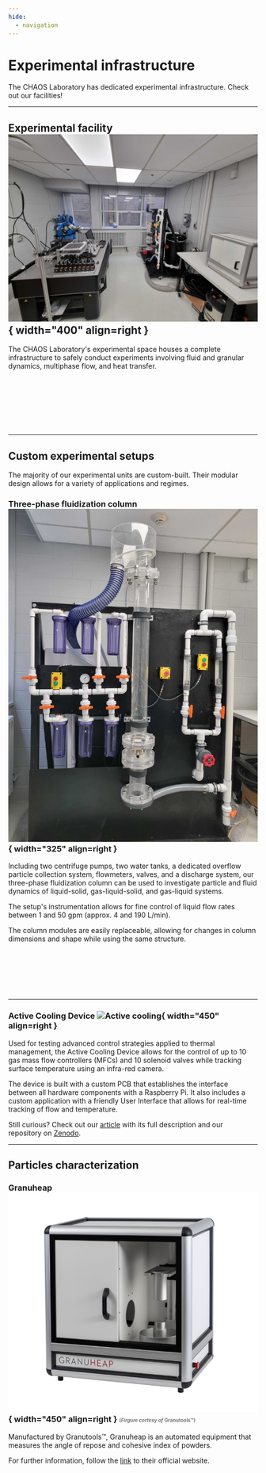 ```yaml
---
hide:
  - navigation
---
```


# Experimental infrastructure

The CHAOS Laboratory has dedicated experimental infrastructure. Check out our facilities!


---

## Experimental facility ![Experimental facilities](assets/experimental/exp_facilities.jpg){ width="400" align=right }

The CHAOS Laboratory's experimental space houses a complete infrastructure to safely conduct experiments involving fluid and granular dynamics, multiphase flow, and heat transfer.


<br><br><br><br><br><br>

---

## Custom experimental setups

The majority of our experimental units are custom-built. Their modular design allows for a variety of applications and regimes.

### **Three-phase fluidization column** ![Fluidized bed](assets/experimental/fluidized_bed.jpg){ width="325" align=right }

Including two centrifuge pumps, two water tanks, a dedicated overflow particle collection system, flowmeters, valves, and a discharge system, our three-phase fluidization column can be used to investigate particle and fluid dynamics of liquid-solid, gas-liquid-solid, and gas-liquid systems.

The setup's instrumentation allows for fine control of liquid flow rates between 1 and 50 gpm (approx. 4 and 190 L/min).

The column modules are easily replaceable, allowing for changes in column dimensions and shape while using the same structure.


<br><br><br><br><br>

---

### **Active Cooling Device** ![Active cooling](assets/experimental/active_cooling.png){ width="450" align=right }

Used for testing advanced control strategies applied to thermal management, the Active Cooling Device allows for the control of up to 10 gas mass flow controllers (MFCs) and 10 solenoid valves while tracking surface temperature using an infra-red camera.

The device is built with a custom PCB that establishes the interface between all hardware components with a Raspberry Pi. It also includes a custom application with a friendly User Interface that allows for real-time tracking of flow and temperature.

Still curious? Check out our [article](https://arxiv.org/abs/2510.18987) with its full description and our repository on [Zenodo](https://zenodo.org/records/15644038).

---

## Particles characterization


### **Granuheap** ![Granuheap](assets/experimental/granuheap.png){ width="450" align=right } <span style="font-size: 0.6em; opacity: 0.6;">(*Firgure cortesy of* Granutools&trade;)<span>

Manufactured by Granutools&trade;, Granuheap is an automated equipment that measures the angle of repose and cohesive index of powders.

For further information, follow the [link](https://www.granutools.com/en/granuheap) to their official website.




